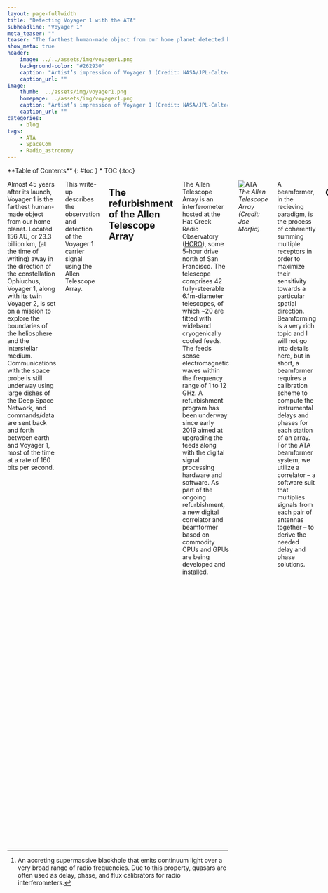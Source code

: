 ```yaml
---
layout: page-fullwidth
title: "Detecting Voyager 1 with the ATA"
subheadline: "Voyager 1"
meta_teaser: ""
teaser: "The farthest human-made object from our home planet detected by the Allen Telescope Array."
show_meta: true
header:
    image: ../../assets/img/voyager1.png
    background-color: "#262930"
    caption: "Artist’s impression of Voyager 1 (Credit: NASA/JPL-Caltech)"
    caption_url: ""
image:
    thumb:  ../assets/img/voyager1.png
    homepage: ../assets/img/voyager1.png 
    caption: "Artist’s impression of Voyager 1 (Credit: NASA/JPL-Caltech)"
    caption_url: ""
categories:
    - blog
tags:
    - ATA
    - SpaceCom
    - Radio_astronomy
---
```

<!--more-->

<div class="row">
<div class="medium-4 medium-push-8 columns" markdown="1">
<div class="panel radius" markdown="1">
**Table of Contents**
{: #toc }
*  TOC
{:toc}
</div>
</div><!-- /.medium-4.columns -->

<div class="medium-8 medium-pull-4 columns" markdown="1">

Almost 45 years after its launch, Voyager 1 is the farthest human-made object from our home planet. 
Located 156 AU, or 23.3 billion km, (at the time of writing) away in the direction of the constellation Ophiuchus, 
Voyager 1, along with its twin Voyager 2, is set on a mission to explore the boundaries of the 
heliosphere and the interstellar medium. Communications with the space probe is still 
underway using large dishes of the Deep Space Network, and commands/data are sent back 
and forth between earth and Voyager 1, most of the time at a rate of 160 bits per second.

This write-up describes the observation and detection of the Voyager 1 carrier 
signal using the Allen Telescope Array.

## The refurbishment of the Allen Telescope Array
The Allen Telescope Array is an interferometer hosted at the Hat Creek Radio Observatory ([HCRO](https://www.seti.org/hcro)), some 5-hour drive north of San Francisco. The telescope comprises 42 fully-steerable 6.1m-diameter telescopes, of which ~20 are fitted with wideband cryogenically cooled feeds. The feeds sense electromagnetic waves within the frequency range of 1 to 12 GHz. A refurbishment program has been underway since early 2019 aimed at upgrading the feeds along with the digital signal processing hardware and software. As part of the ongoing refurbishment, a new digital correlator and beamformer based on commodity CPUs and GPUs are being developed and installed.

![ATA](../../assets/img/ATA2.jpeg)
*The Allen Telescope Array (Credit: Joe Marfia)*

A beamformer, in the recieving paradigm, is the process of coherently summing
multiple receptors in order to maximize their sensitivity towards a particular 
spatial direction. Beamforming is a very rich topic and I will not go into details 
here, but in short, a beamformer requires a calibration scheme to compute the 
instrumental delays and phases for each station 
of an array. For the ATA beamformer system, we utilize a correlator – a software 
suit that multiplies signals from each pair of antennas together – to derive the 
needed delay and phase solutions.

## Observations
On July 9th, 2022, the 20 available antennas of the Allen Telescope Array were used to 
observe the Voyager 1 space probe. The coherent downlink frequency of Voyager 1, in the X-band, 
is ~8420.43 MHz, with a spectral width of <1 Hz. The ATA was tuned at a center 
frequency of 8400 MHz (the beamformer's bandwidth, for each tuning, is relatively large, 672 MHz). 
Even though the DSN station at Goldstone was receiving the downlink at the the time of the ATA observation, 
I assume no two-way communication mode has been set, and the transponder 
was not locked to the uplink frequency; telecommands are rarely issued to the spacecraft nowadays.
Ten minutes of data on a nearby quasar[^1] were collected using the correlator, 
and a delay/phase solution was derived for the beamformer. The antennas were then 
pointed at the position of Voyager 1 as determined using the ephemeris obtained 
from the solar system dynamics NASA/JPL [webpage](https://ssd.jpl.nasa.gov/horizons/app.html)
(ICRF RA = 17:13:41.13, Dec = +12:23:49.9). Fifteen minutes of beamformed complex baseband 
data were then recorded and stored on disk.

[^1]: An accreting supermassive blackhole that emits continuum light over a very broad range of radio frequencies. Due to this property, quasars are often used as delay, phase, and flux calibrators for radio interferometers.

## Data Analysis
A large, ~500,000 point FFT was applied to the recorded data to bring the spectral resolution to a 
value close to that of the spectral width of the carrier frequency. Due to the fact 
that a changing velocity offset exists between earth and Voyager 1, the received carrier 
frequency will inevitably be Doppler shifted and drifting in time. The Doppler shift 
was then calculated (thanks [Danni Estévez](https://destevez.net/)), 
and a waterfall plot of one of polarization was displayed. 
The figure below shows the dynamic spectrum of
the Voyager 1 downlink signal.

![Voyager1](../../assets/img/voyager_waterfall.png)
*A waterfall (frequency vs time) plot displaying the Voyager 1 spacecraft 
as seen by the Allen Telescope Array. The color scale represents the flux density in units 
of dB. The narrowband signal is clearly seen drifting in frequency, as expected of a transmitter
accelerating with respect to a receiver.*

The data were corrected for the Doppler effect at a drift rate of ~-0.84Hz/s, and 
a carrier-to-noise of 11.5 dB was measured in a single polarization of the recorded 900 second segment.

## Link budget calculation
Voyager 1 is equipped with a Pt = 22.4 W transmitter and it utilizes a Gt = 48 dBi
high gain 
directional antenna pointed straight at earth (to read more about Voyager’s 
specification, see [this](https://voyager.gsfc.nasa.gov/Library/DeepCommo_Chapter3--141029.pdf)). 
The spacecraft, at the time of observation, is at a distance of r = 23.3e9 km 
from earth. 

Power density:

$$
    P_D = \frac{P_t \times G_t}{4\times\pi\times R^2} 
        = \frac{22.4\times10^{4.8}}{4\times\pi\times (23.3\times10^{12})^{^2}} 
        = 2.07 \times 10^{-22}\,\textrm{W.m}^{-2}
$$

Next, we calculate the received power by the ATA beamformer. We use N_ant = 20 
antennas in our 
observation, each antenna is ~6m in diameter with an aperture efficiency of 
~0.6 in the X-band:

Collecting area:

$$
    A = N_{ant} \times \pi \times r^2 \times \epsilon_A = 339.3\,\textrm{m}^2
$$

The power received from Voyager 1 will then be:

$$
    P = P_D \times A = 7.03 \times 10^{-20}\,\textrm{W} = -161.53\,\textrm{dBm}
$$

Next, we calculate the ATA thermal noise:

$$
    N_0 = k_B \times T_{rec} \times BW = 1.38\times 10^{-23} \times 120 \times 1 = 
    1.66\times 10^{-21}\,\textrm{W} = -177.81\,\textrm{dBm}
$$

The above assumes a receiver temperature of 120 Kelvin at 8.4 GHz. The 
receiver temperature could have also been measured using the quasar observation, 
but the 120 Kelvin figure is not far from reality given previous measurements.


Finally, the expected carrier-to-noise ratio is:

$$
    C/N_0 = P - N_0 = 16.3\,\textrm{dB}
$$

## Conclusion
The measured carrier-to-noise ratio in the 900s segment of our ATA data is 
~5dB less than what is 
expected. We suspect his is due to many factors. Firstly, the Voyager 1 downlink polarization 
produced at X-band is 100% circular, whereas the ATA feeds are linearly polarized. 
Receiving circular polarization on linear feeds would entail a 3dB reduction in C/N0. 
Although synthesizing circular polarization using the ATA feeds is possible, it is 
beyond the scope of this work. Moreover, the Voyager 1 signal was only incoherently 
de-Dopplered. In other words, the effect of Doppler shifting within each of FFT channels
was not corrected for. This will introduce some reduction in C/N0. Finally, the beamformer 
was assumed to have perfect efficiency, which is not the case in real-world scenarios.

The detection of Voyager 1, the farthest human-made object, with the refurbished 
Allen Telescope Array is an excellent display of the telescope’s capabilities 
and strengths, and a representation of the outstanding hard work put 
by the ATA team since the start of the refurbishment program in 2019.


</div><!-- /.medium-8.columns -->
</div><!-- /.row -->


